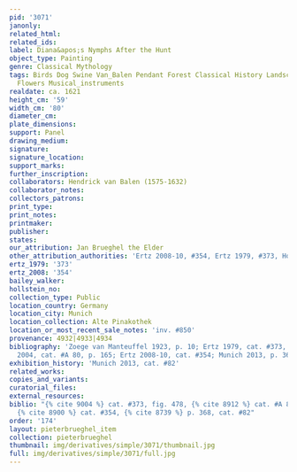 ```yaml
---
pid: '3071'
janonly: 
related_html: 
related_ids: 
label: Diana&apos;s Nymphs After the Hunt
object_type: Painting
genre: Classical Mythology
tags: Birds Dog Swine Van_Balen Pendant Forest Classical History Landscape Mythological
  Flowers Musical_instruments
realdate: ca. 1621
height_cm: '59'
width_cm: '80'
diameter_cm: 
plate_dimensions: 
support: Panel
drawing_medium: 
signature: 
signature_location: 
support_marks: 
further_inscription: 
collaborators: Hendrick van Balen (1575-1632)
collaborator_notes: 
collectors_patrons: 
print_type: 
print_notes: 
printmaker: 
publisher: 
states: 
our_attribution: Jan Brueghel the Elder
other_attribution_authorities: 'Ertz 2008-10, #354, Ertz 1979, #373, Honig database'
ertz_1979: '373'
ertz_2008: '354'
bailey_walker: 
hollstein_no: 
collection_type: Public
location_country: Germany
location_city: Munich
location_collection: Alte Pinakothek
location_or_most_recent_sale_notes: 'inv. #850'
provenance: 4932|4933|4934
bibliography: 'Zoege van Manteuffel 1923, p. 10; Ertz 1979, cat. #373, fig. 478; Werche
  2004, cat. #A 80, p. 165; Ertz 2008-10, cat. #354; Munich 2013, p. 368, cat. #82'
exhibition_history: 'Munich 2013, cat. #82'
related_works: 
copies_and_variants: 
curatorial_files: 
external_resources: 
biblio: "{% cite 9004 %} cat. #373, fig. 478, {% cite 8912 %} cat. #A 80, p. 165,
  {% cite 8900 %} cat. #354, {% cite 8739 %} p. 368, cat. #82"
order: '174'
layout: pieterbrueghel_item
collection: pieterbrueghel
thumbnail: img/derivatives/simple/3071/thumbnail.jpg
full: img/derivatives/simple/3071/full.jpg
---
```

